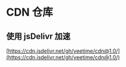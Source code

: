 # CDN 仓库
## 使用 jsDelivr 加速 
[https://cdn.jsdelivr.net/gh/yeetime/cdn@1.0/](https://cdn.jsdelivr.net/gh/yeetime/cdn@1.0/)

